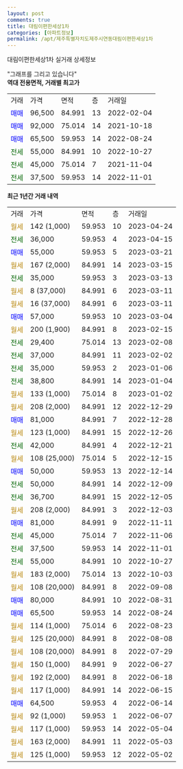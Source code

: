 ```yaml
---
layout: post
comments: true
title: 대림이편한세상1차
categories: [아파트정보]
permalink: /apt/제주특별자치도제주시연동대림이편한세상1차
---
```


대림이편한세상1차 실거래 상세정보

<script type="text/javascript">
  google.charts.load('current', {'packages':['line', 'corechart']});
  google.charts.setOnLoadCallback(drawChart);

  function drawChart() {
    var data = new google.visualization.DataTable();
    data.addColumn('date', '거래일');
    data.addColumn('number', "매매");
    data.addColumn('number', "전세");
    data.addColumn('number', "전매");

    data.addRows([[new Date(Date.parse("2023-04-24")), null, null, null], [new Date(Date.parse("2023-04-15")), null, 36000, null], [new Date(Date.parse("2023-03-21")), 55000, null, null], [new Date(Date.parse("2023-03-15")), null, null, null], [new Date(Date.parse("2023-03-13")), null, 35000, null], [new Date(Date.parse("2023-03-11")), null, null, null], [new Date(Date.parse("2023-03-11")), null, null, null], [new Date(Date.parse("2023-03-04")), 57000, null, null], [new Date(Date.parse("2023-02-15")), null, null, null], [new Date(Date.parse("2023-02-08")), null, 29400, null], [new Date(Date.parse("2023-02-02")), null, 37000, null], [new Date(Date.parse("2023-01-06")), null, 35000, null], [new Date(Date.parse("2023-01-04")), null, 38800, null], [new Date(Date.parse("2023-01-02")), null, null, null], [new Date(Date.parse("2022-12-29")), null, null, null], [new Date(Date.parse("2022-12-28")), 81000, null, null], [new Date(Date.parse("2022-12-26")), null, null, null], [new Date(Date.parse("2022-12-21")), null, 42000, null], [new Date(Date.parse("2022-12-15")), null, null, null], [new Date(Date.parse("2022-12-14")), 50000, null, null], [new Date(Date.parse("2022-12-09")), null, 50000, null], [new Date(Date.parse("2022-12-05")), null, 36700, null], [new Date(Date.parse("2022-12-03")), null, null, null], [new Date(Date.parse("2022-11-11")), 81000, null, null], [new Date(Date.parse("2022-11-06")), null, 45000, null], [new Date(Date.parse("2022-11-01")), null, 37500, null], [new Date(Date.parse("2022-10-27")), null, 55000, null], [new Date(Date.parse("2022-10-03")), null, null, null], [new Date(Date.parse("2022-09-08")), null, null, null], [new Date(Date.parse("2022-08-31")), 80000, null, null], [new Date(Date.parse("2022-08-24")), 65500, null, null], [new Date(Date.parse("2022-08-23")), null, null, null], [new Date(Date.parse("2022-08-08")), null, null, null], [new Date(Date.parse("2022-07-29")), null, null, null], [new Date(Date.parse("2022-06-27")), null, null, null], [new Date(Date.parse("2022-06-18")), null, null, null], [new Date(Date.parse("2022-06-15")), null, null, null], [new Date(Date.parse("2022-06-14")), 64500, null, null], [new Date(Date.parse("2022-06-07")), null, null, null], [new Date(Date.parse("2022-05-04")), null, null, null], [new Date(Date.parse("2022-05-03")), null, null, null], [new Date(Date.parse("2022-05-02")), null, null, null]]);

    var options = {
      hAxis: {
        format: 'yyyy/MM/dd'
      },    
      lineWidth: 0,
      pointsVisible: true,    
      title: '최근 1년간 유형별 실거래가 분포',
      legend: { position: 'bottom' }
    };

    var formatter = new google.visualization.NumberFormat({pattern:'###,###'} );
    formatter.format(data, 1);
    formatter.format(data, 2);
    
    setTimeout(function() {
        var chart = new google.visualization.LineChart(document.getElementById('columnchart_material'));
        chart.draw(data, (options));
        document.getElementById('loading').style.display = 'none';
    }, 200);
  }
</script>


<div id="loading" style="z-index:20; display: block; margin-left: 0px">"그래프를 그리고 있습니다"</div>
<div id="columnchart_material" style="width: 95%; margin-left: 0px; display: block"></div>
<!-- contents start -->
<b>역대 전용면적, 거래별 최고가</b>
<table class="sortable">
    <tr>
      <td>거래</td>
      <td>가격</td>
      <td>면적</td>
      <td>층</td>
      <td>거래일</td>
    </tr>
        <tr>
          <td><a style="color: blue">매매</a></td>
          <td>96,500</td>
          <td>84.991</td>
          <td>13</td>
          <td>2022-02-04</td>
        </tr>            <tr>
          <td><a style="color: blue">매매</a></td>
          <td>92,000</td>
          <td>75.014</td>
          <td>14</td>
          <td>2021-10-18</td>
        </tr>            <tr>
          <td><a style="color: blue">매매</a></td>
          <td>65,500</td>
          <td>59.953</td>
          <td>14</td>
          <td>2022-08-24</td>
        </tr>        
        <tr>
              <td><a style="color: darkgreen">전세</a></td>
              <td>55,000</td>
              <td>84.991</td>
              <td>10</td>
              <td>2022-10-27</td>
            </tr>            <tr>
              <td><a style="color: darkgreen">전세</a></td>
              <td>45,000</td>
              <td>75.014</td>
              <td>7</td>
              <td>2021-11-04</td>
            </tr>            <tr>
              <td><a style="color: darkgreen">전세</a></td>
              <td>37,500</td>
              <td>59.953</td>
              <td>14</td>
              <td>2022-11-01</td>
            </tr>        
    
</table>

<b>최근 1년간 거래 내역</b>

<table class="sortable">
    <tr>
      <td>거래</td>
      <td>가격</td>
      <td>면적</td>
      <td>층</td>
      <td>거래일</td>
    </tr>
    <tr>
      <td><a style="color: darkgoldenrod">월세</a></td>
      <td>142 (1,000)</td>
      <td>59.953</td>
      <td>10</td>
      <td>2023-04-24</td>
    </tr>          <tr>
      <td><a style="color: darkgreen">전세</a></td>
      <td>36,000</td>
      <td>59.953</td>
      <td>4</td>
      <td>2023-04-15</td>
    </tr>          <tr>
      <td><a style="color: blue">매매</a></td>
      <td>55,000</td>
      <td>59.953</td>
      <td>5</td>
      <td>2023-03-21</td>
    </tr>          <tr>
      <td><a style="color: darkgoldenrod">월세</a></td>
      <td>167 (2,000)</td>
      <td>84.991</td>
      <td>14</td>
      <td>2023-03-15</td>
    </tr>          <tr>
      <td><a style="color: darkgreen">전세</a></td>
      <td>35,000</td>
      <td>59.953</td>
      <td>3</td>
      <td>2023-03-13</td>
    </tr>          <tr>
      <td><a style="color: darkgoldenrod">월세</a></td>
      <td>8 (37,000)</td>
      <td>84.991</td>
      <td>6</td>
      <td>2023-03-11</td>
    </tr>          <tr>
      <td><a style="color: darkgoldenrod">월세</a></td>
      <td>16 (37,000)</td>
      <td>84.991</td>
      <td>6</td>
      <td>2023-03-11</td>
    </tr>          <tr>
      <td><a style="color: blue">매매</a></td>
      <td>57,000</td>
      <td>59.953</td>
      <td>10</td>
      <td>2023-03-04</td>
    </tr>          <tr>
      <td><a style="color: darkgoldenrod">월세</a></td>
      <td>200 (1,900)</td>
      <td>84.991</td>
      <td>8</td>
      <td>2023-02-15</td>
    </tr>          <tr>
      <td><a style="color: darkgreen">전세</a></td>
      <td>29,400</td>
      <td>75.014</td>
      <td>13</td>
      <td>2023-02-08</td>
    </tr>          <tr>
      <td><a style="color: darkgreen">전세</a></td>
      <td>37,000</td>
      <td>84.991</td>
      <td>11</td>
      <td>2023-02-02</td>
    </tr>          <tr>
      <td><a style="color: darkgreen">전세</a></td>
      <td>35,000</td>
      <td>59.953</td>
      <td>2</td>
      <td>2023-01-06</td>
    </tr>          <tr>
      <td><a style="color: darkgreen">전세</a></td>
      <td>38,800</td>
      <td>84.991</td>
      <td>14</td>
      <td>2023-01-04</td>
    </tr>          <tr>
      <td><a style="color: darkgoldenrod">월세</a></td>
      <td>133 (1,000)</td>
      <td>75.014</td>
      <td>8</td>
      <td>2023-01-02</td>
    </tr>          <tr>
      <td><a style="color: darkgoldenrod">월세</a></td>
      <td>208 (2,000)</td>
      <td>84.991</td>
      <td>12</td>
      <td>2022-12-29</td>
    </tr>          <tr>
      <td><a style="color: blue">매매</a></td>
      <td>81,000</td>
      <td>84.991</td>
      <td>7</td>
      <td>2022-12-28</td>
    </tr>          <tr>
      <td><a style="color: darkgoldenrod">월세</a></td>
      <td>123 (1,000)</td>
      <td>84.991</td>
      <td>15</td>
      <td>2022-12-26</td>
    </tr>          <tr>
      <td><a style="color: darkgreen">전세</a></td>
      <td>42,000</td>
      <td>84.991</td>
      <td>4</td>
      <td>2022-12-21</td>
    </tr>          <tr>
      <td><a style="color: darkgoldenrod">월세</a></td>
      <td>108 (25,000)</td>
      <td>75.014</td>
      <td>5</td>
      <td>2022-12-15</td>
    </tr>          <tr>
      <td><a style="color: blue">매매</a></td>
      <td>50,000</td>
      <td>59.953</td>
      <td>13</td>
      <td>2022-12-14</td>
    </tr>          <tr>
      <td><a style="color: darkgreen">전세</a></td>
      <td>50,000</td>
      <td>84.991</td>
      <td>14</td>
      <td>2022-12-09</td>
    </tr>          <tr>
      <td><a style="color: darkgreen">전세</a></td>
      <td>36,700</td>
      <td>84.991</td>
      <td>15</td>
      <td>2022-12-05</td>
    </tr>          <tr>
      <td><a style="color: darkgoldenrod">월세</a></td>
      <td>208 (2,000)</td>
      <td>84.991</td>
      <td>3</td>
      <td>2022-12-03</td>
    </tr>          <tr>
      <td><a style="color: blue">매매</a></td>
      <td>81,000</td>
      <td>84.991</td>
      <td>9</td>
      <td>2022-11-11</td>
    </tr>          <tr>
      <td><a style="color: darkgreen">전세</a></td>
      <td>45,000</td>
      <td>75.014</td>
      <td>7</td>
      <td>2022-11-06</td>
    </tr>          <tr>
      <td><a style="color: darkgreen">전세</a></td>
      <td>37,500</td>
      <td>59.953</td>
      <td>14</td>
      <td>2022-11-01</td>
    </tr>          <tr>
      <td><a style="color: darkgreen">전세</a></td>
      <td>55,000</td>
      <td>84.991</td>
      <td>10</td>
      <td>2022-10-27</td>
    </tr>          <tr>
      <td><a style="color: darkgoldenrod">월세</a></td>
      <td>183 (2,000)</td>
      <td>75.014</td>
      <td>13</td>
      <td>2022-10-03</td>
    </tr>          <tr>
      <td><a style="color: darkgoldenrod">월세</a></td>
      <td>108 (20,000)</td>
      <td>84.991</td>
      <td>8</td>
      <td>2022-09-08</td>
    </tr>          <tr>
      <td><a style="color: blue">매매</a></td>
      <td>80,000</td>
      <td>84.991</td>
      <td>10</td>
      <td>2022-08-31</td>
    </tr>          <tr>
      <td><a style="color: blue">매매</a></td>
      <td>65,500</td>
      <td>59.953</td>
      <td>14</td>
      <td>2022-08-24</td>
    </tr>          <tr>
      <td><a style="color: darkgoldenrod">월세</a></td>
      <td>114 (1,000)</td>
      <td>75.014</td>
      <td>6</td>
      <td>2022-08-23</td>
    </tr>          <tr>
      <td><a style="color: darkgoldenrod">월세</a></td>
      <td>125 (20,000)</td>
      <td>84.991</td>
      <td>8</td>
      <td>2022-08-08</td>
    </tr>          <tr>
      <td><a style="color: darkgoldenrod">월세</a></td>
      <td>108 (20,000)</td>
      <td>84.991</td>
      <td>8</td>
      <td>2022-07-29</td>
    </tr>          <tr>
      <td><a style="color: darkgoldenrod">월세</a></td>
      <td>150 (1,000)</td>
      <td>84.991</td>
      <td>9</td>
      <td>2022-06-27</td>
    </tr>          <tr>
      <td><a style="color: darkgoldenrod">월세</a></td>
      <td>192 (2,000)</td>
      <td>84.991</td>
      <td>8</td>
      <td>2022-06-18</td>
    </tr>          <tr>
      <td><a style="color: darkgoldenrod">월세</a></td>
      <td>117 (1,000)</td>
      <td>84.991</td>
      <td>14</td>
      <td>2022-06-15</td>
    </tr>          <tr>
      <td><a style="color: blue">매매</a></td>
      <td>64,500</td>
      <td>59.953</td>
      <td>4</td>
      <td>2022-06-14</td>
    </tr>          <tr>
      <td><a style="color: darkgoldenrod">월세</a></td>
      <td>92 (1,000)</td>
      <td>59.953</td>
      <td>1</td>
      <td>2022-06-07</td>
    </tr>          <tr>
      <td><a style="color: darkgoldenrod">월세</a></td>
      <td>117 (1,000)</td>
      <td>59.953</td>
      <td>14</td>
      <td>2022-05-04</td>
    </tr>          <tr>
      <td><a style="color: darkgoldenrod">월세</a></td>
      <td>163 (2,000)</td>
      <td>84.991</td>
      <td>11</td>
      <td>2022-05-03</td>
    </tr>          <tr>
      <td><a style="color: darkgoldenrod">월세</a></td>
      <td>125 (1,000)</td>
      <td>59.953</td>
      <td>12</td>
      <td>2022-05-02</td>
    </tr>      </table>
<!-- contents end -->    

